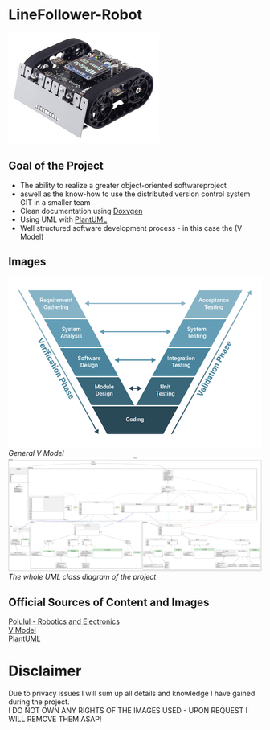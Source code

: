
# LineFollower-Robot
![Zumo](./Images/Zumo.jpg)
## Goal of the Project
- The ability to realize a greater object-oriented softwareproject
- aswell as the know-how to use the distributed version control system GIT in a smaller team
- Clean documentation using [Doxygen](https://www.doxygen.nl/index.html)
- Using UML with [PlantUML](https://plantuml.com/de/)
- Well structured software development process - in this case the (V Model)  

## Images
![V_Image](./Images/1_v-model.png)  
*General V Model*  
![classDia](/Images/classDiagram.png)  
*The whole UML class diagram of the project*  
## Official Sources of Content and Images
[Polulul - Robotics and Electronics](https://www.pololu.com/docs/0J63/all)  
[V Model](https://builtin.com/software-engineering-perspectives/v-model)  
[PlantUML](https://plantuml.com/de/)  

# Disclaimer

Due to privacy issues I will sum up all details and knowledge I have gained during the project.  
I DO NOT OWN ANY RIGHTS OF THE IMAGES USED - UPON REQUEST I WILL REMOVE THEM ASAP!
